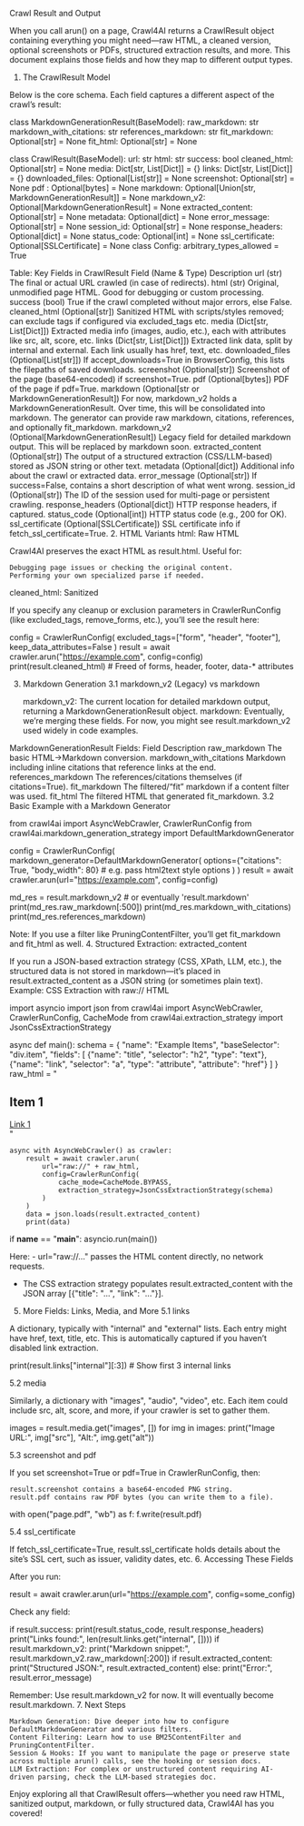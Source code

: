 Crawl Result and Output

When you call arun() on a page, Crawl4AI returns a CrawlResult object containing everything you might need—raw HTML, a cleaned version, optional screenshots or PDFs, structured extraction results, and more. This document explains those fields and how they map to different output types.
1. The CrawlResult Model

Below is the core schema. Each field captures a different aspect of the crawl’s result:

class MarkdownGenerationResult(BaseModel):
    raw_markdown: str
    markdown_with_citations: str
    references_markdown: str
    fit_markdown: Optional[str] = None
    fit_html: Optional[str] = None

class CrawlResult(BaseModel):
    url: str
    html: str
    success: bool
    cleaned_html: Optional[str] = None
    media: Dict[str, List[Dict]] = {}
    links: Dict[str, List[Dict]] = {}
    downloaded_files: Optional[List[str]] = None
    screenshot: Optional[str] = None
    pdf : Optional[bytes] = None
    markdown: Optional[Union[str, MarkdownGenerationResult]] = None
    markdown_v2: Optional[MarkdownGenerationResult] = None
    extracted_content: Optional[str] = None
    metadata: Optional[dict] = None
    error_message: Optional[str] = None
    session_id: Optional[str] = None
    response_headers: Optional[dict] = None
    status_code: Optional[int] = None
    ssl_certificate: Optional[SSLCertificate] = None
    class Config:
        arbitrary_types_allowed = True

Table: Key Fields in CrawlResult
Field (Name & Type) 	Description
url (str) 	The final or actual URL crawled (in case of redirects).
html (str) 	Original, unmodified page HTML. Good for debugging or custom processing.
success (bool) 	True if the crawl completed without major errors, else False.
cleaned_html (Optional[str]) 	Sanitized HTML with scripts/styles removed; can exclude tags if configured via excluded_tags etc.
media (Dict[str, List[Dict]]) 	Extracted media info (images, audio, etc.), each with attributes like src, alt, score, etc.
links (Dict[str, List[Dict]]) 	Extracted link data, split by internal and external. Each link usually has href, text, etc.
downloaded_files (Optional[List[str]]) 	If accept_downloads=True in BrowserConfig, this lists the filepaths of saved downloads.
screenshot (Optional[str]) 	Screenshot of the page (base64-encoded) if screenshot=True.
pdf (Optional[bytes]) 	PDF of the page if pdf=True.
markdown (Optional[str or MarkdownGenerationResult]) 	For now, markdown_v2 holds a MarkdownGenerationResult. Over time, this will be consolidated into markdown. The generator can provide raw markdown, citations, references, and optionally fit_markdown.
markdown_v2 (Optional[MarkdownGenerationResult]) 	Legacy field for detailed markdown output. This will be replaced by markdown soon.
extracted_content (Optional[str]) 	The output of a structured extraction (CSS/LLM-based) stored as JSON string or other text.
metadata (Optional[dict]) 	Additional info about the crawl or extracted data.
error_message (Optional[str]) 	If success=False, contains a short description of what went wrong.
session_id (Optional[str]) 	The ID of the session used for multi-page or persistent crawling.
response_headers (Optional[dict]) 	HTTP response headers, if captured.
status_code (Optional[int]) 	HTTP status code (e.g., 200 for OK).
ssl_certificate (Optional[SSLCertificate]) 	SSL certificate info if fetch_ssl_certificate=True.
2. HTML Variants
html: Raw HTML

Crawl4AI preserves the exact HTML as result.html. Useful for:

    Debugging page issues or checking the original content.
    Performing your own specialized parse if needed.

cleaned_html: Sanitized

If you specify any cleanup or exclusion parameters in CrawlerRunConfig (like excluded_tags, remove_forms, etc.), you’ll see the result here:

config = CrawlerRunConfig(
    excluded_tags=["form", "header", "footer"],
    keep_data_attributes=False
)
result = await crawler.arun("https://example.com", config=config)
print(result.cleaned_html)  # Freed of forms, header, footer, data-* attributes

3. Markdown Generation
3.1 markdown_v2 (Legacy) vs markdown

    markdown_v2: The current location for detailed markdown output, returning a MarkdownGenerationResult object.
    markdown: Eventually, we’re merging these fields. For now, you might see result.markdown_v2 used widely in code examples.

MarkdownGenerationResult Fields:
Field 	Description
raw_markdown 	The basic HTML→Markdown conversion.
markdown_with_citations 	Markdown including inline citations that reference links at the end.
references_markdown 	The references/citations themselves (if citations=True).
fit_markdown 	The filtered/“fit” markdown if a content filter was used.
fit_html 	The filtered HTML that generated fit_markdown.
3.2 Basic Example with a Markdown Generator

from crawl4ai import AsyncWebCrawler, CrawlerRunConfig
from crawl4ai.markdown_generation_strategy import DefaultMarkdownGenerator

config = CrawlerRunConfig(
    markdown_generator=DefaultMarkdownGenerator(
        options={"citations": True, "body_width": 80}  # e.g. pass html2text style options
    )
)
result = await crawler.arun(url="https://example.com", config=config)

md_res = result.markdown_v2  # or eventually 'result.markdown'
print(md_res.raw_markdown[:500])
print(md_res.markdown_with_citations)
print(md_res.references_markdown)

Note: If you use a filter like PruningContentFilter, you’ll get fit_markdown and fit_html as well.
4. Structured Extraction: extracted_content

If you run a JSON-based extraction strategy (CSS, XPath, LLM, etc.), the structured data is not stored in markdown—it’s placed in result.extracted_content as a JSON string (or sometimes plain text).
Example: CSS Extraction with raw:// HTML

import asyncio
import json
from crawl4ai import AsyncWebCrawler, CrawlerRunConfig, CacheMode
from crawl4ai.extraction_strategy import JsonCssExtractionStrategy

async def main():
    schema = {
        "name": "Example Items",
        "baseSelector": "div.item",
        "fields": [
            {"name": "title", "selector": "h2", "type": "text"},
            {"name": "link", "selector": "a", "type": "attribute", "attribute": "href"}
        ]
    }
    raw_html = "<div class='item'><h2>Item 1</h2><a href='https://example.com/item1'>Link 1</a></div>"

    async with AsyncWebCrawler() as crawler:
        result = await crawler.arun(
            url="raw://" + raw_html,
            config=CrawlerRunConfig(
                cache_mode=CacheMode.BYPASS,
                extraction_strategy=JsonCssExtractionStrategy(schema)
            )
        )
        data = json.loads(result.extracted_content)
        print(data)

if __name__ == "__main__":
    asyncio.run(main())

Here: - url="raw://..." passes the HTML content directly, no network requests.
- The CSS extraction strategy populates result.extracted_content with the JSON array [{"title": "...", "link": "..."}].
5. More Fields: Links, Media, and More
5.1 links

A dictionary, typically with "internal" and "external" lists. Each entry might have href, text, title, etc. This is automatically captured if you haven’t disabled link extraction.

print(result.links["internal"][:3])  # Show first 3 internal links

5.2 media

Similarly, a dictionary with "images", "audio", "video", etc. Each item could include src, alt, score, and more, if your crawler is set to gather them.

images = result.media.get("images", [])
for img in images:
    print("Image URL:", img["src"], "Alt:", img.get("alt"))

5.3 screenshot and pdf

If you set screenshot=True or pdf=True in CrawlerRunConfig, then:

    result.screenshot contains a base64-encoded PNG string.
    result.pdf contains raw PDF bytes (you can write them to a file).

with open("page.pdf", "wb") as f:
    f.write(result.pdf)

5.4 ssl_certificate

If fetch_ssl_certificate=True, result.ssl_certificate holds details about the site’s SSL cert, such as issuer, validity dates, etc.
6. Accessing These Fields

After you run:

result = await crawler.arun(url="https://example.com", config=some_config)

Check any field:

if result.success:
    print(result.status_code, result.response_headers)
    print("Links found:", len(result.links.get("internal", [])))
    if result.markdown_v2:
        print("Markdown snippet:", result.markdown_v2.raw_markdown[:200])
    if result.extracted_content:
        print("Structured JSON:", result.extracted_content)
else:
    print("Error:", result.error_message)

Remember: Use result.markdown_v2 for now. It will eventually become result.markdown.
7. Next Steps

    Markdown Generation: Dive deeper into how to configure DefaultMarkdownGenerator and various filters.
    Content Filtering: Learn how to use BM25ContentFilter and PruningContentFilter.
    Session & Hooks: If you want to manipulate the page or preserve state across multiple arun() calls, see the hooking or session docs.
    LLM Extraction: For complex or unstructured content requiring AI-driven parsing, check the LLM-based strategies doc.

Enjoy exploring all that CrawlResult offers—whether you need raw HTML, sanitized output, markdown, or fully structured data, Crawl4AI has you covered!
